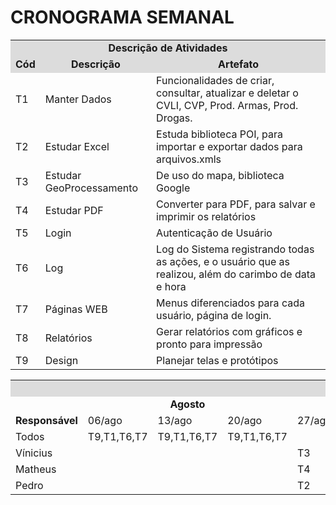 # CRONOGRAMA SEMANAL

<table>
<tr>
<td colspan="30" bgcolor="#DCDCDC" align="center"><b>Descrição de Atividades</b></td>
</tr>
<tr>
<td colspan="4"  bgcolor="#DCDCDC" align="center"><b>Cód</b.</td>
<td colspan="4"  bgcolor="#DCDCDC" align="center"><b>Descrição</b></td>
<td colspan="4"  bgcolor="#DCDCDC" align="center"><b>Artefato</b></td>
</tr>
<tr>
<td colspan="4">T1</td>
<td colspan="4" >Manter Dados</td>
<td colspan="4">Funcionalidades de criar, consultar, atualizar e deletar o CVLI, CVP, Prod. Armas, Prod. Drogas.</td>
</tr>
<tr>
<td colspan="4">T2</td>
<td colspan="4">Estudar Excel</td>
<td colspan="4">Estuda biblioteca POI, para importar e exportar dados para arquivos.xmls</td>
</tr>
<tr>
<td colspan="4">T3</td>
<td colspan="4" >Estudar GeoProcessamento</td>
<td colspan="4">De uso do mapa, biblioteca Google</td>
</tr>
<tr>
<td colspan="4">T4</td>
<td colspan="4" >Estudar PDF</td>
<td colspan="4">Converter para PDF, para salvar e imprimir os relatórios</td>
</tr>
<tr>
<td colspan="4">T5</td>
<td colspan="4">Login</td>
<td colspan="4">Autenticação de Usuário</td>
</tr>
<tr>
<td colspan="4">T6</td>
<td colspan="4" >Log</td>
<td colspan="4">Log do Sistema registrando todas as ações, e o usuário que as realizou, além do carimbo de data e hora</td>
</tr>
<tr>
<td colspan="4">T7</td>
<td colspan="4">Páginas WEB</td>
<td colspan="4">Menus diferenciados para cada usuário, página de login.</td>
</tr>
<tr>
<td colspan="4">T8</td>
<td colspan="4">Relatórios</td>
<td colspan="4">Gerar relatórios com gráficos e pronto para impressão</td>
</tr>
<tr>
<td colspan="4">T9</td>
<td colspan="4">Design</td>
<td colspan="4">Planejar telas e protótipos</td>
</tr>
</table>

<table>
<tr>
  <td colspan="30" bgcolor="#DCDCDC" align="center"><b>CRONOGRAMA</td>
  </tr>
<tr>
<td colspan="5"></td>
<td colspan="4" ><center><b>Agosto</b></center></td>
<td colspan="4"><center><b>Setembro</b></center></td>
<td colspan="5"><center><b>Outubro</b></center></td>
<td colspan="4"><center><b>Novembro</b></center></td>
<td colspan="5"><center><b>Dezembro</b></center></td>
</tr>
<tr>
 <td colspan="6"><b>Responsável</b></td>
 
 <td >06/ago</td>
 <td >13/ago</td>
 <td >20/ago</td>
 <td >27/ago</td>
 <td >03/set</td>
 <td >10/set</td>
<td >17/set</td>
 <td >24/set</td>
 <td >01/out</td>
 <td >08/out</td>
 <td >15/out</td>
<td >22/out</td>
 <td >29/out</td>
 <td >05/nov</td>
 <td >12/nov</td>
<td >19/nov</td>
 <td >26/nov</td>
 <td >03/Dez</td>
 <td >10/Dez</td>
 <td >17/Dez</td>
  <td >24/Dez</td>
 </tr>
<tr>
<td colspan="6">Todos</td>
<td colspan="1">T9,T1,T6,T7</td>
<td colspan="1">T9,T1,T6,T7</td>
<td colspan="1">T9,T1,T6,T7</td>
<td colspan="1"></td>
<td colspan="1"></td>
<td colspan="1"></td>
<td colspan="1"></td>
<td colspan="1">T5</td>
<td colspan="1">T5</td>
<td colspan="1">T8</td>
<td colspan="1">T8</td>
<td colspan="1">T8</td>
<td colspan="1">T8</td>
<td colspan="1"></td>
<td colspan="1"></td>
<td colspan="1"></td>
<td colspan="1"></td>
<td colspan="1"></td>
<td colspan="1"></td>
<td colspan="1"></td>
<td colspan="1"></td>

</tr>
<td colspan="6">Vínicius</td>
<td colspan="1"></td>
<td colspan="1"></td>
<td colspan="1"></td>
<td colspan="1">T3</td>
<td colspan="1">T3</td>
<td colspan="1">T3</td>
<td colspan="1">T3</td>
<td colspan="1"></td>
<td colspan="1"></td>
<td colspan="1"></td>
<td colspan="1"></td>
<td colspan="1"></td>
<td colspan="1"></td>
<td colspan="1"></td>
<td colspan="1"></td>
<td colspan="1"></td>
<td colspan="1"></td>
<td colspan="1"></td>
<td colspan="1"></td>
<td colspan="1"></td>
<td colspan="1"></td>

</tr>
<td colspan="6">Matheus</td>
<td colspan="1"></td>
<td colspan="1"></td>
<td colspan="1"></td>
<td colspan="1">T4</td>
<td colspan="1">T4</td>
<td colspan="1">T4</td>
<td colspan="1">T4</td>
<td colspan="1"></td>
<td colspan="1"></td>
<td colspan="1"></td>
<td colspan="1"></td>
<td colspan="1"></td>
<td colspan="1"></td>
<td colspan="1"></td>
<td colspan="1"></td>
<td colspan="1"></td>
<td colspan="1"></td>
<td colspan="1"></td>
<td colspan="1"></td>
<td colspan="1"></td>
<td colspan="1"></td>

</tr>
<td colspan="6">Pedro</td>
<td colspan="1"></td>
<td colspan="1"></td>
<td colspan="1"></td>
<td colspan="1">T2</td>
<td colspan="1">T2</td>
<td colspan="1">T2</td>
<td colspan="1">T2</td>
<td colspan="1"></td>
<td colspan="1"></td>
<td colspan="1"></td>
<td colspan="1"></td>
<td colspan="1"></td>
<td colspan="1"></td>
<td colspan="1"></td>
<td colspan="1"></td>
<td colspan="1"></td>
<td colspan="1"></td>
<td colspan="1"></td>
<td colspan="1"></td>
<td colspan="1"></td>
<td colspan="1"></td>
</tr>
</table>
